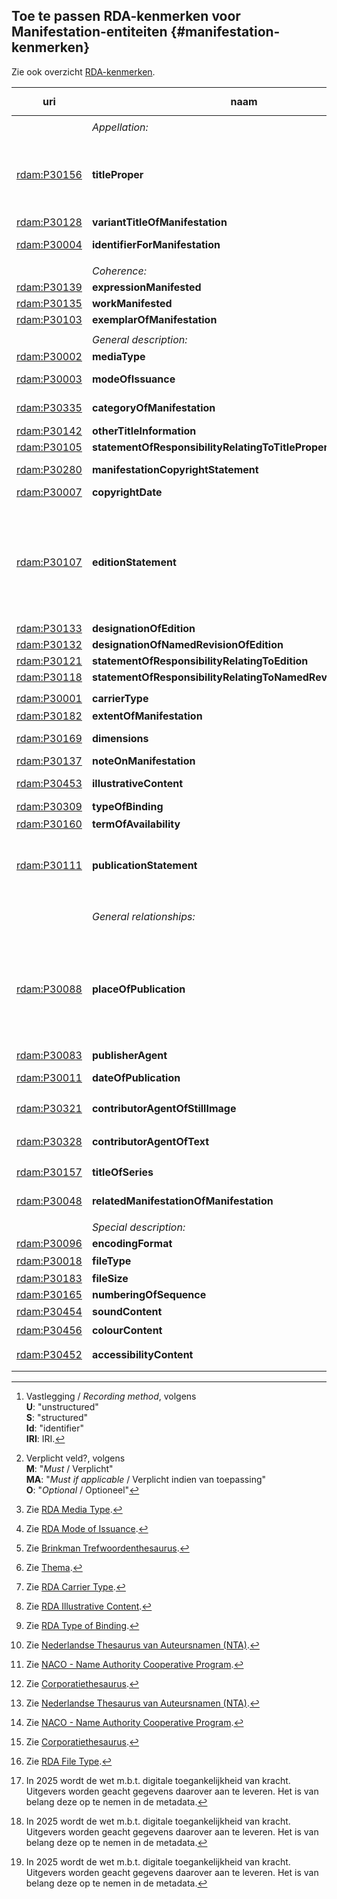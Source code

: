Toe te passen RDA-kenmerken voor Manifestation-entiteiten {#manifestation-kenmerken}
--------------------

Zie ook overzicht [RDA-kenmerken](RDA-kenmerken.md).

| uri | naam | opm. | range | vastlegging [^1] | verpl.? [^2] | max. | waarde |
| --- | --- | --- | --- | --- | --- | --- | --- |
||
|| *Appellation:* | *elementen om de entiteit te benoemen:* ||| M | >1 |
| [rdam:P30156](http://rdaregistry.info/Elements/m/P30156) | **titleProper** | letterijk overnemen uit de bron zoals het er staat, ook eventuele tikfouten<br>vastleggen als een zin<br>hoofdlettergebruik zoals in de taal van de titel gebruikelijk is<br>bij fouten de gecorrigeerde titel opnemen als **variantTitleOfManifestation** | `Nomen` | U | M | 1 |
| [rdam:P30128](http://rdaregistry.info/Elements/m/P30128) | **variantTitleOfManifestation** | zie bij **titleProper** | `Nomen` | U | O | >1 |
| [rdam:P30004](http://rdaregistry.info/Elements/m/P30004) | **identifierForManifestation** | systeemonafhankelijke identifier, indien mogelijk persistent, dit is niet de identifier van het metadata record | `Nomen` | Id |MA | >1 | "urn:isbn:9025499678" |
||
|| *Coherence:* | *primaire relaties tussen entiteiten:* ||| M | >1 |
| [rdam:P30139](http://rdaregistry.info/Elements/m/P30139) | **expressionManifested** || `Expression` | S / Id / IRI | M | >1 |
| [rdam:P30135](http://rdaregistry.info/Elements/m/P30135) | **workManifested** || `Work` | S / Id / IRI | O | 1 |
| [rdam:P30103](http://rdaregistry.info/Elements/m/P30103) | **exemplarOfManifestation** || `Item` | S / Id / IRI | M | >1 |
||
||	*General description:*	| *algemene beschrijving (basistoepassingsprofiel):* |
| [rdam:P30002](http://rdaregistry.info/Elements/m/P30002) | **mediaType** ||| S / IRI | M | 1 | RDA Media Type [^3] |
| [rdam:P30003](http://rdaregistry.info/Elements/m/P30003) | **modeOfIssuance** ||| S / IRI | M | 1 | RDA Mode of Issuance [^4] |
| [rdam:P30335](http://rdaregistry.info/Elements/m/P30335) | **categoryOfManifestation** | TODO: zijn dit de vormtrefwoorden? || U / S / Id / IRI | O | 1 | Brinkman Trefwoorden thesaurus [^5] , Thema [^6] |
| [rdam:P30142](http://rdaregistry.info/Elements/m/P30142) | **otherTitleInformation** | gebruik voor ondertitel || U | O | >1 |
| [rdam:P30105](http://rdaregistry.info/Elements/m/P30105) | **statementOfResponsibilityRelatingToTitleProper** | TODO waarvoor? / overnemen uit de resource  || U | MA | 1 |
| [rdam:P30280](http://rdaregistry.info/Elements/m/P30280) | **manifestationCopyrightStatement** | datum en bij wie de copyright berust, overnemen uit de bron<br>als alleen een datum bekend is, gebruik dan **copyrightDate** || U | MA | 1 |
| [rdam:P30007](http://rdaregistry.info/Elements/m/P30007) | **copyrightDate** | datum copyright zoals vermeld in de bron || U | MA | 1 | ISO 8601-1:2019 |
||
| [rdam:P30107](http://rdaregistry.info/Elements/m/P30107) | **editionStatement** | een vermelding die een editie identificeert waartoe een manifestatie behoort<br>wordt samengesteld uit de volgende elementen: **designationOfEdition**, **designationOfNamedRevisionOfEdition**, **statementOfResponsibilityRelatingToEdition**, **statementOfResponsibilityRelatingToNamedRevisionOfEdition**, als deze elementen apart genoteerd kunnen worden en van toepassing zijn, gebruik deze elementen, indien de informatie als geheel wordt opgenomen, gebruik dan dit element |
| [rdam:P30133](http://rdaregistry.info/Elements/m/P30133) | **designationOfEdition** | overnemen uit de bron || U | MA | >1 |
| [rdam:P30132](http://rdaregistry.info/Elements/m/P30132) | **designationOfNamedRevisionOfEdition** ||| U | MA | >1 |
| [rdam:P30121](http://rdaregistry.info/Elements/m/P30121) | **statementOfResponsibilityRelatingToEdition** ||| U | MA | 1 |
| [rdam:P30118](http://rdaregistry.info/Elements/m/P30118) | **statementOfResponsibilityRelatingToNamedRevisionOfEdition** ||| U | MA | 1 |
||
| [rdam:P30001](http://rdaregistry.info/Elements/m/P30001) | **carrierType** ||| S / Id / IRI | M | 1 | RDA Carrier Type [^7] |
| [rdam:P30182](http://rdaregistry.info/Elements/m/P30182) | **extentOfManifestation** | o.a. aantal pagina's ||S| M | 1 |
| [rdam:P30169](http://rdaregistry.info/Elements/m/P30169) | **dimensions** | neem op wat nodig is voor het magazijn van fysieke bronnen,  maten in cm., tenzij hoogte < 10 cm, dan in mm. || U / S (?) | MA | >1 |
| [rdam:P30137](http://rdaregistry.info/Elements/m/P30137) | **noteOnManifestation** ||| U | O | >1 |
| [rdam:P30453](http://rdaregistry.info/Elements/m/P30453) | **illustrativeContent** | een indicatie van de soorten expressies van beeldcontent die de hoofd-expressies aanvullen || S / IRI | MA | >1 | RDA Illustrative Content [^8] |
| [rdam:P30309](http://rdaregistry.info/Elements/m/P30309) | **typeOfBinding** ||| S / IRI | O | >1 | RDA Type of Binding [^9] |
| [rdam:P30160](http://rdaregistry.info/Elements/m/P30160) | **termOfAvailability** | o.a. prijs || U | O | >1 |
| [rdam:P30111](http://rdaregistry.info/Elements/m/P30111) | **publicationStatement** | wordt samengesteld uit de elementen: **placeOfPublication**, name of publisher, **dateOfPublication**. Als deze apart genoteerd kunnen worden en van toepassing zijn, gebruik deze elementen. Indien de informatie als geheel wordt opgenomen, gebruik dan dit aggregerende relement || S | O | 1 | "Spijkenisse : Hageboek, 1998" |
||
|| *General relationships:* | *algemene elementen om relaties van de entiteit te beschrijven (basistoepassingsprofiel):* |
| [rdam:P30088](http://rdaregistry.info/Elements/m/P30088) | **placeOfPublication** | zoals vermeld in de bron. Indien niet bekend, geef aan: "Plaats van uitgave niet vastgesteld" in element **noteOnManifestation**.<br>Zet een plaats tussen vierkante haken als de bron van de informatie niet de `Manifestation` zelf is. [ TODO: willen we dit wel? -> Indien mogelijk herhaal dit element om een identifier of iri van een plaats te geven. Herhaal dit element om een land van uitgave te vermelden, het liefst gestructureerd, met identifier of iri. Indien de identifier van een plaats het land duidelijk aangeeft, dan is een land van uitgave niet nodig] | `Place` | U / Id / IRI | MA | >1 |
| [rdam:P30083](http://rdaregistry.info/Elements/m/P30083) | **publisherAgent** | overnemen uit de bron | `Agent` | U / Id / IRI | MA | >1 |
| [rdam:P30011](http://rdaregistry.info/Elements/m/P30011) | **dateOfPublication** | indien onbekend, geen datum, jaar of periode wanneer publicatie kan hebben plaatsgevonden | `Timespan` | U / S / Id / IRI | M | 1 | ISO 8601-1:2019 |
| [rdam:P30321](http://rdaregistry.info/Elements/m/P30321) | **contributorAgentOfStillImage** || `Agent` | U / S / Id / IRI | O | >1 | NTA [^10] , NACO [^11] , Corporatiethesaurus [^12] |
| [rdam:P30328](http://rdaregistry.info/Elements/m/P30328) | **contributorAgentOfText** || `Agent` | U / S / Id / IRI | O | >1 | NTA [^10] , NACO [^11] , Corporatiethesaurus [^12] |
| [rdam:P30157](http://rdaregistry.info/Elements/m/P30157) |	**titleOfSeries** | letterlijk overnemen uit de bron, vastleggen als een zin<br> Hoofdlettergebruik zoals in de taal van de titel gebruikelijk is. |`Nomen` | U | MA | >1 |
| [rdam:P30048](http://rdaregistry.info/Elements/m/P30048) | **relatedManifestationOfManifestation** || `Manifestation` | U / S / Id / IRI | O | >1 |
||
||	*Special description:* | *Gespecialiseerde elementen om de entiteit te beschrijven:* |
| [rdam:P30096](http://rdaregistry.info/Elements/m/P30096) | **encodingFormat** | wijze waarop digitale inhoud gecodeerd is || U / S / IRI | MA | >1 | "html" |
| [rdam:P30018](http://rdaregistry.info/Elements/m/P30018) | **fileType** ||| U / S / IRI  | O | 1 | RDA File Type [^13] |
| [rdam:P30183](http://rdaregistry.info/Elements/m/P30183) | **fileSize** ||| U | O | 1 |
| [rdam:P30165](http://rdaregistry.info/Elements/m/P30165) | **numberingOfSequence** | overnemen uit de bron || U | MA | 1 |
| [rdam:P30454](http://rdaregistry.info/Elements/m/P30454) | **soundContent** | indicatie van de aanwezigheid of afwezigheid van geluid [^14] || U | MA | >1 |
| [rdam:P30456](http://rdaregistry.info/Elements/m/P30456) | **colourContent** | indicatie van de aanwezigheid van kleur of grijsschakeringen [^14] || U | MA | >1 |
| [rdam:P30452](http://rdaregistry.info/Elements/m/P30452) | **accessibilityContent** | indicatie van de soorten expressies die alternatieve zintuiglijke modi bieden om de hoofd-expressie waar te nemen [^14 ]|| U | MA | >1 |


[^1]: Vastlegging / *Recording method*, volgens <br>**U**: "unstructured"<br>**S**: "structured"<br>**Id**: "identifier" <br>**IRI**: IRI.
[^2]: Verplicht veld?, volgens <br>**M**: "*Must* / Verplicht"<br>**MA**: "*Must if applicable* / Verplicht indien van toepassing"<br>**O**: "*Optional* / Optioneel" 
[^3]: Zie [RDA Media Type](http://www.rdaregistry.info/termList/RDAMediaType/).
[^4]: Zie [RDA Mode of Issuance](http://www.rdaregistry.info/termList/ModeIssue/).
[^5]: Zie [Brinkman Trefwoordenthesaurus](http://data.bibliotheken.nl/id/dataset/brinkman).
[^6]: Zie [Thema](https://ns.editeur.org/thema/nl).
[^7]: Zie [RDA Carrier Type](http://www.rdaregistry.info/termList/RDACarrierType/).
[^8]: Zie [RDA Illustrative Content](http://www.rdaregistry.info/termList/IllusContent/).
[^9]: Zie [RDA Type of Binding](http://www.rdaregistry.info/termList/RDATypeOfBinding/).
[^10]: Zie [Nederlandse Thesaurus van Auteursnamen (NTA)](http://data.bibliotheken.nl/id/dataset/persons).
[^11]: Zie [NACO - Name Authority Cooperative Program](https://www.loc.gov/aba/pcc/naco/). 
[^12]: Zie [Corporatiethesaurus](http://data.bibliotheken.nl/id/dataset/corps).
[^13]: Zie [RDA File Type](http://rdaregistry.info/termList/fileType).
[^14]: In 2025 wordt de wet m.b.t. digitale toegankelijkheid van kracht. Uitgevers worden geacht gegevens daarover aan te leveren. Het is van belang deze op te nemen in de metadata.
